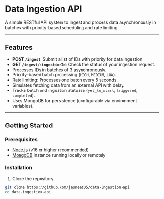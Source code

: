 # Data Ingestion API

A simple RESTful API system to ingest and process data asynchronously in batches with priority-based scheduling and rate limiting.

---

## Features

- **POST `/ingest`**: Submit a list of IDs with priority for data ingestion.
- **GET `/ingest/:ingestionId`**: Check the status of your ingestion request.
- Processes IDs in batches of 3 asynchronously.
- Priority-based batch processing (`HIGH`, `MEDIUM`, `LOW`).
- Rate limiting: Processes one batch every 5 seconds.
- Simulates fetching data from an external API with delay.
- Tracks batch and ingestion statuses (`yet_to_start`, `triggered`, `completed`).
- Uses MongoDB for persistence (configurable via environment variables).

---

## Getting Started

### Prerequisites

- [Node.js](https://nodejs.org/) (v16 or higher recommended)
- [MongoDB](https://www.mongodb.com/) instance running locally or remotely

### Installation

1. Clone the repository

```bash
git clone https://github.com/jasneet05/data-ingestion-api
cd data-ingestion-api
